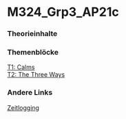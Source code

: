 # M324_Grp3_AP21c

### Theorieinhalte



### Themenblöcke

[T1: Calms](./Theorie/T1%20Calms.md)
<br>
[T2: The Three Ways](./Theorie/T2_The_Three_Ways.md)


### Andere Links
[Zeitlogging](https://1drv.ms/x/s!AuaEoQP9CORYgd9KX9a3xNzBp9BpCw?e=tG23Mj)
